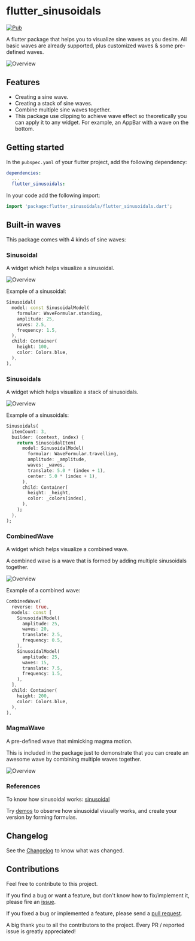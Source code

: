 # flutter_sinusoidals

[![Pub](https://img.shields.io/pub/v/flutter_sinusoidals.svg)](https://pub.dartlang.org/packages/flutter_sinusoidals)

A flutter package that helps you to visualize sine waves as you desire.
All basic waves are already supported, plus customized waves & some pre-defined waves.

![Overview](images/record_1.gif)

## Features

- Creating a sine wave.
- Creating a stack of sine waves.
- Combine multiple sine waves together.
- This package use clipping to achieve wave effect so theoretically you can apply it to any widget. For example, an AppBar with a wave on the bottom.

## Getting started

In the `pubspec.yaml` of your flutter project, add the following dependency:

```yaml
dependencies:
  ...
  flutter_sinusoidals:
```

In your code add the following import:

```dart
import 'package:flutter_sinusoidals/flutter_sinusoidals.dart';
```

## Built-in waves

This package comes with 4 kinds of sine waves:

### Sinusoidal

A widget which helps visualize a sinusoidal.

![Overview](images/sinusoidal.gif)

Example of a sinusoidal:

```dart
Sinusoidal(
  model: const SinusoidalModel(
    formular: WaveFormular.standing,
    amplitude: 25,
    waves: 2.5,
    frequency: 1.5,
  ),
  child: Container(
    height: 100,
    color: Colors.blue,
  ),
),
```

### Sinusoidals

A widget which helps visualize a stack of sinusoidals.

![Overview](images/sinusoidals.gif)

Example of a sinusoidals:

```dart
Sinusoidals(
  itemCount: 3,
  builder: (context, index) {
    return SinusoidalItem(
      model: SinusoidalModel(
        formular: WaveFormular.travelling,
        amplitude: _amplitude,
        waves: _waves,
        translate: 5.0 * (index + 1),
        center: 5.0 * (index + 1),
      ),
      child: Container(
        height: _height,
        color: _colors[index],
      ),
    );
  },
);
```

### CombinedWave

A widget which helps visualize a combined wave.

A combined wave is a wave that is formed by adding multiple sinusoidals together.

![Overview](images/combined_wave.gif)

Example of a combined wave:

```dart
CombinedWave(
  reverse: true,
  models: const [
    SinusoidalModel(
      amplitude: 25,
      waves: 20,
      translate: 2.5,
      frequency: 0.5,
    ),
    SinusoidalModel(
      amplitude: 25,
      waves: 15,
      translate: 7.5,
      frequency: 1.5,
    ),
  ],
  child: Container(
    height: 200,
    color: Colors.blue,
  ),
),
```

### MagmaWave

A pre-defined wave that mimicking magma motion.

This is included in the package just to demonstrate that you can create an awesome wave by combining multiple waves together.

![Overview](images/magma_wave.gif)

### References

To know how sinusoidal works: [sinusoidal](https://en.wikipedia.org/wiki/Sine_wave)

Try [demos](https://www.desmos.com/calculator/3renylhzcu) to observe how sinusoidal visually works, and create your version by forming formulas.

## Changelog

See the [Changelog](CHANGELOG.md) to know what was changed.

## Contributions

Feel free to contribute to this project.

If you find a bug or want a feature, but don't know how to fix/implement it, please fire an [issue](https://github.com/rahulbourai/flutter_sinusoidals/issues).

If you fixed a bug or implemented a feature, please send a [pull request](https://github.com/rahulbourai/flutter_sinusoidals/pulls).

A big thank you to all the contributors to the project. Every PR / reported issue is greatly appreciated!
